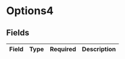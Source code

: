 # Options4


## Fields

| Field       | Type        | Required    | Description |
| ----------- | ----------- | ----------- | ----------- |